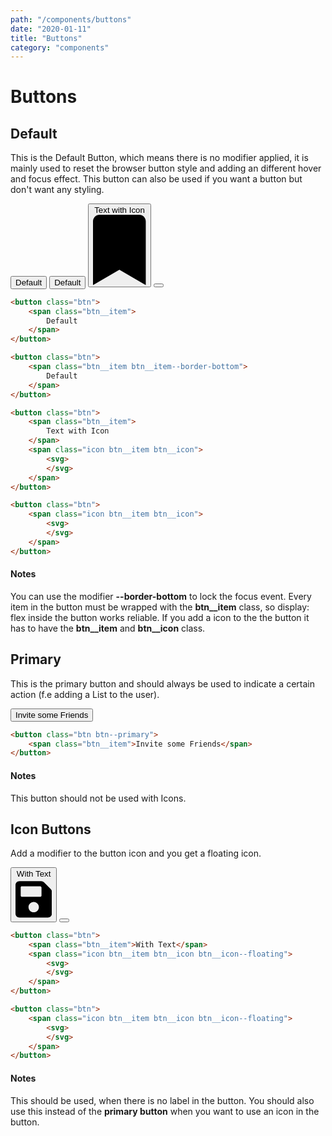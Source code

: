 ```yaml
---
path: "/components/buttons"
date: "2020-01-11"
title: "Buttons"
category: "components"
---
```


# Buttons

## Default

This is the Default Button, which means there is no modifier applied, it is mainly used to reset the browser button style and adding an different hover and focus effect. This button can also be used if you want a button but don't want any styling.

<div class="flex-container">
<button class="btn">
	<span class="btn__item">Default</span>
</button>

<button class="btn">
	<span class="btn__item btn__item--border-bottom">
		Default
	</span>
</button>

<button class="btn">
	<span class="btn__item">
		Text with Icon
	</span>
	<span class="icon btn__item btn__icon">
		<svg 
			class="icon__svg" 
			xmlns="http://www.w3.org/2000/svg" 
			viewBox="0 0 384 512">
			<path 
				fill="currentColor" 
				d="M0 512V48C0 21.49 21.49 0 48 0h288c26.51 0 48 21.49 48 48v464L192 400 0 512z">
			</path>
		</svg>
	</span>
</button>

<button class="btn">
	<span class="icon btn__item btn__icon">
		<svg 
			class="icon__svg" 
			xmlns="http://www.w3.org/2000/svg" 
			viewBox="0 0 384 512">
			<path 
				fill="currentColor" 
				d="M0 512V48C0 21.49 21.49 0 48 0h288c26.51 0 48 21.49 48 48v464L192 400 0 512z">
			</path>
		</svg>
	</span>
</button>
</div>

<div class="code-with-notes">

```html
<button class="btn">
	<span class="btn__item">
		Default
	</span>
</button>

<button class="btn">
	<span class="btn__item btn__item--border-bottom">
		Default
	</span>
</button>

<button class="btn">
	<span class="btn__item">
		Text with Icon
	</span>
	<span class="icon btn__item btn__icon">
		<svg>
		</svg>
	</span>
</button>

<button class="btn">
	<span class="icon btn__item btn__icon">
		<svg>
		</svg>
	</span>
</button>
```

<div class="code-with-notes__note">

#### Notes

You can use the modifier **--border-bottom** to lock the focus event. Every item in the button must be wrapped with the **btn__item** class, so display: flex inside the button works reliable. If you add a icon to the the button it has to have the **btn__item** and **btn__icon** class.

</div>

</div>

## Primary

This is the primary button and should always be used to indicate a certain action (f.e adding a List to the user).

<button class="btn btn--primary">
	<span class="btn__item">Invite some Friends</span>
</button>

<div class="code-with-notes">

```html
<button class="btn btn--primary">
	<span class="btn__item">Invite some Friends</span>
</button>
```

<div class="code-with-notes__note">

#### Notes

This button should not be used with Icons. 

</div>

</div>

## Icon Buttons

Add a modifier to the button icon and you get a floating icon.

<div class="flex-container">

<button class="btn">
	<span class="btn__item">With Text</span>
	<span class="icon btn__item btn__icon btn__icon--floating">
		<svg 
			class="icon__svg" 
			xmlns="http://www.w3.org/2000/svg" 
			viewBox="0 0 448 512">
			<path fill="currentColor" d="M433.941 129.941l-83.882-83.882A48 48 0 0 0 316.118 32H48C21.49 32 0 53.49 0 80v352c0 26.51 21.49 48 48 48h352c26.51 0 48-21.49 48-48V163.882a48 48 0 0 0-14.059-33.941zM224 416c-35.346 0-64-28.654-64-64 0-35.346 28.654-64 64-64s64 28.654 64 64c0 35.346-28.654 64-64 64zm96-304.52V212c0 6.627-5.373 12-12 12H76c-6.627 0-12-5.373-12-12V108c0-6.627 5.373-12 12-12h228.52c3.183 0 6.235 1.264 8.485 3.515l3.48 3.48A11.996 11.996 0 0 1 320 111.48z"></path>
		</svg>
	</span>
</button>


<button class="btn">
	<span class="icon btn__item btn__icon btn__icon--floating">
		<svg 
			class="icon__svg" 
			xmlns="http://www.w3.org/2000/svg" 
			viewBox="0 0 448 512">
			<path fill="currentColor" d="M433.941 129.941l-83.882-83.882A48 48 0 0 0 316.118 32H48C21.49 32 0 53.49 0 80v352c0 26.51 21.49 48 48 48h352c26.51 0 48-21.49 48-48V163.882a48 48 0 0 0-14.059-33.941zM224 416c-35.346 0-64-28.654-64-64 0-35.346 28.654-64 64-64s64 28.654 64 64c0 35.346-28.654 64-64 64zm96-304.52V212c0 6.627-5.373 12-12 12H76c-6.627 0-12-5.373-12-12V108c0-6.627 5.373-12 12-12h228.52c3.183 0 6.235 1.264 8.485 3.515l3.48 3.48A11.996 11.996 0 0 1 320 111.48z"></path>
		</svg>
	</span>
</button>

</div>


<div class="code-with-notes">

```html
<button class="btn">
	<span class="btn__item">With Text</span>
	<span class="icon btn__item btn__icon btn__icon--floating">
		<svg>
		</svg>
	</span>
</button>

<button class="btn">
	<span class="icon btn__item btn__icon btn__icon--floating">
		<svg>
		</svg>
	</span>
</button>
```

<div class="code-with-notes__note">

#### Notes

This should be used, when there is no label in the button. You should also use this instead of the **primary button** when you want to use an icon in the button.

</div>

</div>